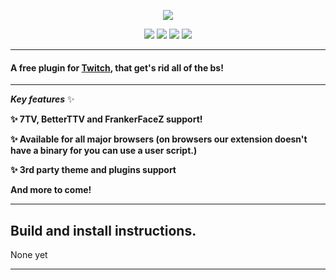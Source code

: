 <p align="center">
    <img src="https://polar.vanished.lol/costume1(11).svg">
</p>

<p align="center">
    <img src="https://img.shields.io/badge/typescript-%23007ACC.svg?style=for-the-badge&logo=typescript&logoColor=white">      <img src="https://img.shields.io/badge/Firefox-FF7139?style=for-the-badge&logo=Firefox-Browser&logoColor=white">      <img src="https://img.shields.io/badge/Google%20Chrome-4285F4?style=for-the-badge&logo=GoogleChrome&logoColor=white)">      <img src="https://img.shields.io/badge/Twitch-%239146FF.svg?style=for-the-badge&logo=Twitch&logoColor=white">
</p>
<hr>



#### A free plugin for [Twitch](https://twitch.tv), that get's rid all of the bs!
<hr>

***Key features*** ✨

**✨ 7TV, BetterTTV and FrankerFaceZ support!**

**✨ Available for all major browsers (on browsers our extension doesn't have a binary for you can use a user script.)**

**✨ 3rd party theme and plugins support**

**And more to come!**


<hr>

## Build and install instructions.

None yet

<hr>
